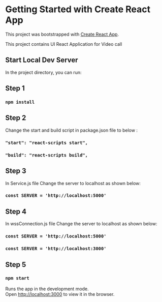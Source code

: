 # Getting Started with Create React App

This project was bootstrapped with [Create React App](https://github.com/facebook/create-react-app).

This project contains UI React Application for Video call

## Start Local Dev Server

In the project directory, you can run:

## Step 1

### `npm install`

## Step 2
Change the start and build script in package.json file to below :

### `"start": "react-scripts start",`
### `"build": "react-scripts build",`

## Step 3
In Service.js file Change the server to localhost as shown below:
### `const SERVER = 'http://localhost:5000'`

## Step 4
In wssConnection.js file Change the server to localhost as shown below:
### `const SERVER = 'http://localhost:5000'`
### `const SERVER = 'http://localhost:3000'`

## Step 5
### `npm start`

Runs the app in the development mode.\
Open [http://localhost:3000](http://localhost:3000) to view it in the browser.
